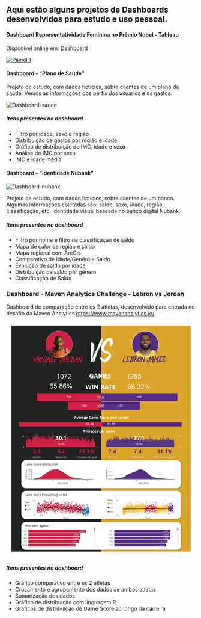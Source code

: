 ## Aqui estão alguns projetos de Dashboards desenvolvidos para estudo e uso pessoal.



#### Dashboard Representatividade Feminina no Prêmio Nobel - Tableau
Disponível online em: [Dashboard](https://public.tableau.com/views/RepresentatividadeFemininanoPrmioNobel/Painel1?:language=pt&:display_count=y&:origin=viz_share_link)
<div class='tableauPlaceholder' id='viz1616868489420' style='position: relative'><noscript><a href='#'><img alt='Painel 1 ' src='https:&#47;&#47;public.tableau.com&#47;static&#47;images&#47;Re&#47;RepresentatividadeFemininanoPrmioNobel&#47;Painel1&#47;1_rss.png' style='border: none' /></a></noscript><object class='tableauViz'  style='display:none;'><param name='host_url' value='https%3A%2F%2Fpublic.tableau.com%2F' /> <param name='embed_code_version' value='3' /> <param name='site_root' value='' /><param name='name' value='RepresentatividadeFemininanoPrmioNobel&#47;Painel1' /><param name='tabs' value='no' /><param name='toolbar' value='yes' /><param name='static_image' value='https:&#47;&#47;public.tableau.com&#47;static&#47;images&#47;Re&#47;RepresentatividadeFemininanoPrmioNobel&#47;Painel1&#47;1.png' /> <param name='animate_transition' value='yes' /><param name='display_static_image' value='yes' /><param name='display_spinner' value='yes' /><param name='display_overlay' value='yes' /><param name='display_count' value='yes' /><param name='language' value='pt' /></object></div>


#### Dashboard - "Plano de Saúde"
Projeto de estudo, com dados fictícios, sobre clientes de um plano de saúde. Vemos as informações dos perfis dos usúarios e os gastos.

![Dashboard-saude](https://github.com/matheusbuniotto/portifolio/blob/main/Dashboards/dash%20saude.PNG?raw=true)

##### Itens presentes no dashboard 
* Filtro por idade, sexo e região
* Distribuição de gastos por região e idade
* Gráfico de distribuição de IMC, idade e sexo
* Análise de IMC por sexo
* IMC e idade média

#### Dashboard - "Identidade Nubank"
![Dashboard-nubank](https://github.com/matheusbuniotto/portifolio/blob/main/Dashboards/Nubank.PNG?raw=true)

Projeto de estudo, com dados fictícios, sobre clientes de um banco. Algumas informações coletadas são: saldo, sexo, idade, região, classificação, etc. Identidade visual baseada no banco digital Nubank.

##### Itens presentes no dashboard 
* Filtro por nome e filtro de classificação de saldo
* Mapa de calor de região e saldo
* Mapa regional com ArcGis
* Comparativo de Idade/Genêro e Saldo
* Evolução de saldo por idade
* Distribuição de saldo por gênero
* Classificação de Saldo


### Dashboard - Maven Analytics Challenge - Lebron vs Jordan
Dashboard de comparação entre os 2 atletas, desenvolvido para entrada no desafio da Maven Analytics https://www.mavenanalytics.io/

![Dashboard-lebron](https://github.com/matheusbuniotto/portfolio/blob/main/Dashboards/maven-lebron.jpg?raw=true)

##### Itens presentes no dashboard 
* Gráfico comparativo entre os 2 atletas
* Cruzamento e agrupamento dos dados de ambos atletas
* Sumarização dos dados
* Gráfico de distribuição com linguagem R
* Gráficos de distribuição de Game Score ao longo da carreira
